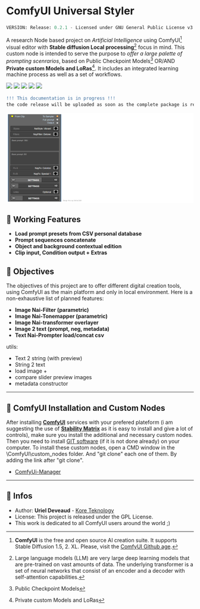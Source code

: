 # ComfyUI Universal Styler
```py
VERSION: Release: 0.2.1 - Licensed under GNU General Public License v3.0
```
A research Node based project on *Artificial Intelligence* using ComfyUI[^1] visual editor with **Stable diffusion Local processing**[^2] focus in mind. This custom node is intended to serve the purpose to *offer a large palette of prompting scenrarios*, based on Public Checkpoint Models[^3] OR/AND **Private custom Models and LoRas**[^4]. It includes an integrated learning machine process as well as a set of workflows.

<img src="https://img.shields.io/badge/Comfy-UI-c11b3f" /> <img src="https://img.shields.io/badge/Stable Diffusion-XL/2.0/1.5-c9c9c9" /> <img src="https://img.shields.io/badge/Windows-11-purple" /> <img src="https://img.shields.io/badge/Python-3.10-blue" /> <img src="https://img.shields.io/badge/CAN-X.1567D-949565" />

```diff
!!! This documentation is in progress !!!
the code release will be uploaded as soon as the complete package is ready, stay tuned...
```

<img alt="mockup" src="/MEDIA/screen_node_01.png">

## :radio_button: Working Features

- **Load prompt presets from CSV personal database**
- **Prompt sequences concatenate**
- **Object and background contextual edition**
- **Clip input, Condition output + Extras**

## :radio_button: Objectives

The objectives of this project are to offer different digital creation tools, using ComfyUI as the main platform and only in local environment. Here is a non-exhaustive list of planned features:

- **Image Nai-Filter (parametric)**
- **Image Nai-Tonemapper (parametric)**
- **Image Nai-transformer overlayer**
- **Image 2 text (prompt, neg, metadata)**
- **Text Nai-Prompter load/concat csv**

utils:

- Text 2 string (with preview)
- String 2 text
- load image +
- compare slider preview images
- metadata constructor

---

## :radio_button: ComfyUI Installation and Custom Nodes

After installing [**ComfyUI**](https://github.com/comfyanonymous/ComfyUI) services with your prefered plateform (i am suggesting the use of [**Stability Matrix**](https://github.com/LykosAI/StabilityMatrix) as it is easy to install and give a lot of controls), make sure you install the additional and necessary custom nodes. Then you need to install [GIT software](https://git-scm.com/) (if it is not done already) on your computer. To install these custom nodes, open a CMD window in the \ComfyUI\custom_nodes folder. And "git clone" each one of them. By adding the link after "git clone".

- [ComfyUi-Manager](https://github.com/ltdrdata/ComfyUI-Manager)

---

## :radio_button: Infos

* Author: **Uriel Deveaud** - [Kore Teknology](https://github.com/KoreTeknology) 
* License: This project is released under the GPL License.
* This work is dedicated to all ComfyUI users around the world ;)

[^1]: **ComfyUI** is the free and open source AI creation suite. It supports Stable Diffusion 1.5, 2. XL. Please, visit the [ComfyUI Github age](https://github.com/comfyanonymous/ComfyUI).

[^2]: Large language models (LLM) are very large deep learning models that are pre-trained on vast amounts of data. The underlying transformer is a set of neural networks that consist of an encoder and a decoder with self-attention capabilities.

[^3]: Public Checkpoint Models

[^4]: Private custom Models and LoRas
